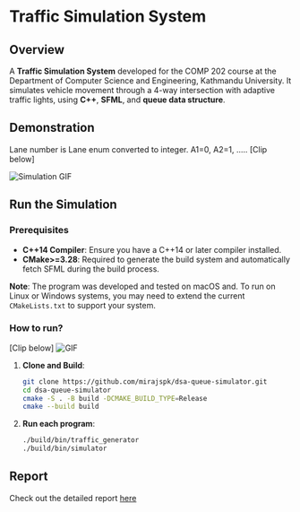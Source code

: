 # Traffic Simulation System

## Overview

A **Traffic Simulation System** developed for the COMP 202 course at the Department of Computer Science and Engineering, Kathmandu University. It simulates vehicle movement through a 4-way intersection with adaptive traffic lights, using **C++**, **SFML**, and  **queue data structure**.

## Demonstration
Lane number is Lane enum converted to integer. A1=0, A2=1, .....
[Clip below]

![Simulation GIF](assets/Clip.gif)

## Run the Simulation

### Prerequisites
- **C++14 Compiler**: Ensure you have a C++14 or later compiler installed.
- **CMake>=3.28**: Required to generate the build system and automatically fetch SFML during the build process.

**Note**: The program was developed and tested on macOS and. To run on Linux or Windows systems, you may need to extend the current `CMakeLists.txt` to support your system.

### How to run?
[Clip below]
![GIF](assets/demo.gif)
1. **Clone and Build**:
   ```bash
   git clone https://github.com/mirajspk/dsa-queue-simulator.git
   cd dsa-queue-simulator
   cmake -S . -B build -DCMAKE_BUILD_TYPE=Release
   cmake --build build

2. **Run each program**:
    ```bash
    ./build/bin/traffic_generator
    ./build/bin/simulator
 ## Report
 Check out the detailed report [here](docs/Report.pdf)